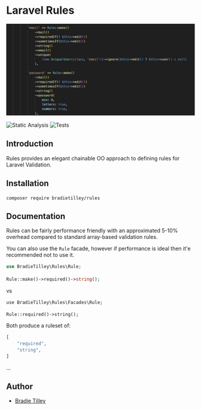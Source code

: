 # Laravel Rules

![example usage](/docs/example-usage.png)

![Static Analysis](https://github.com/bradietilley/rules/actions/workflows/static.yml/badge.svg)
![Tests](https://github.com/bradietilley/rules/actions/workflows/tests.yml/badge.svg)


## Introduction

Rules provides an elegant chainable OO approach to defining rules for Laravel Validation.


## Installation

```
composer require bradietilley/rules
```


## Documentation

Rules can be fairly performance friendly with an approximated 5-10% overhead compared to standard array-based validation rules.

You can also use the `Rule` facade, however if performance is ideal then it'e recommended not to use it.

```php
use BradieTilley\Rules\Rule;

Rule::make()->required()->string();
```

vs

```
use BradieTilley\Rules\Facades\Rule;

Rule::required()->string();
```

Both produce a ruleset of:

```php
[
    "required",
    "string",
]
```

...

## Author

- [Bradie Tilley](https://github.com/bradietilley)
